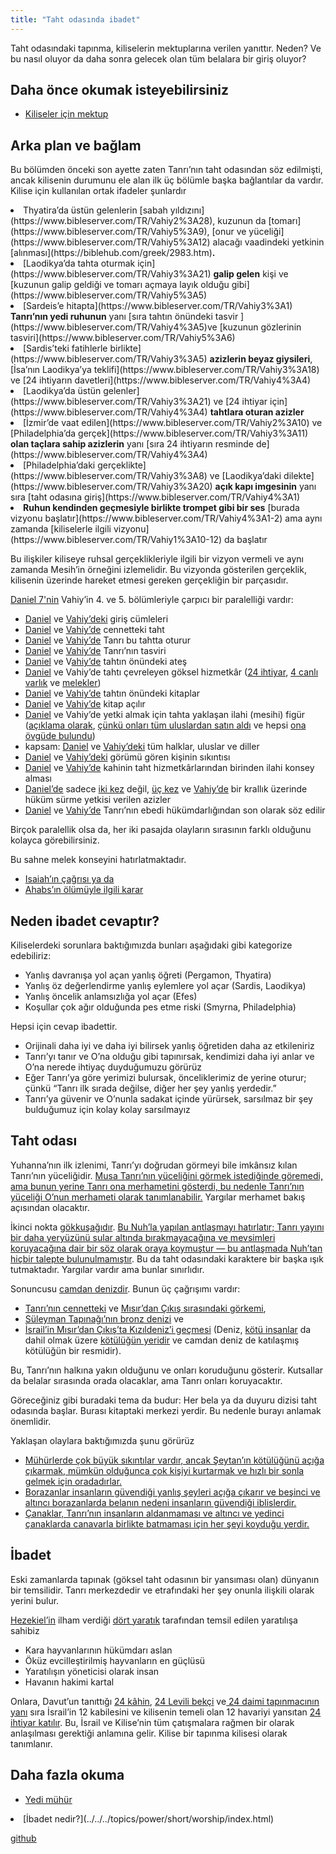```yaml
---
title: "Taht odasında ibadet"
---
```



Taht odasındaki tapınma, kiliselerin mektuplarına verilen yanıttır. Neden? Ve bu nasıl oluyor da daha sonra gelecek olan tüm belalara bir giriş oluyor?


## Daha önce okumak isteyebilirsiniz

<a name="8b6b"></a>
- [Kiliseler için mektup](../../../content/letters/expl/the-letters-to-the-seven-churches/index.html)



## Arka plan ve bağlam

<a name="3e33"></a>
Bu bölümden önceki son ayette zaten Tanrı’nın taht odasından söz edilmişti, ancak kilisenin durumunu ele alan ilk üç bölümle başka bağlantılar da vardır. Kilise için kullanılan ortak ifadeler şunlardır

<li id="90d6">Thyatira’da üstün gelenlerin [sabah yıldızını](https://www.bibleserver.com/TR/Vahiy2%3A28), kuzunun da [tomarı](https://www.bibleserver.com/TR/Vahiy5%3A9), [onur ve yüceliği](https://www.bibleserver.com/TR/Vahiy5%3A12) alacağı vaadindeki yetkinin [alınması](https://biblehub.com/greek/2983.htm)<strong>.</strong></li><li id="6dde">[Laodikya’da tahta oturmak için](https://www.bibleserver.com/TR/Vahiy3%3A21) <strong>galip gelen</strong> kişi ve [kuzunun galip geldiği ve tomarı açmaya layık olduğu gibi](https://www.bibleserver.com/TR/Vahiy5%3A5)</li><li id="0289">[Sardeis’e hitapta](https://www.bibleserver.com/TR/Vahiy3%3A1) <strong>Tanrı’nın yedi ruhunun</strong> yanı [sıra tahtın önündeki tasvir ](https://www.bibleserver.com/TR/Vahiy4%3A5)ve [kuzunun gözlerinin tasviri](https://www.bibleserver.com/TR/Vahiy5%3A6)</li><li id="ff57">[Sardis’teki fatihlerle birlikte](https://www.bibleserver.com/TR/Vahiy3%3A5) <strong>azizlerin beyaz giysileri</strong>, [İsa’nın Laodikya’ya teklifi](https://www.bibleserver.com/TR/Vahiy3%3A18) ve [24 ihtiyarın davetleri](https://www.bibleserver.com/TR/Vahiy4%3A4)</li><li id="5040">[Laodikya’da üstün gelenler](https://www.bibleserver.com/TR/Vahiy3%3A21) ve [24 ihtiyar için](https://www.bibleserver.com/TR/Vahiy4%3A4) <strong>tahtlara oturan azizler</strong></li><li id="5fad">[İzmir’de vaat edilen](https://www.bibleserver.com/TR/Vahiy2%3A10) ve [Philadelphia’da gerçek](https://www.bibleserver.com/TR/Vahiy3%3A11) <strong>olan taçlara sahip azizlerin</strong> yanı [sıra 24 ihtiyarın resminde de](https://www.bibleserver.com/TR/Vahiy4%3A4)</li><li id="2789">[Philadelphia’daki gerçeklikte](https://www.bibleserver.com/TR/Vahiy3%3A8) ve [Laodikya’daki dilekte](https://www.bibleserver.com/TR/Vahiy3%3A20) <strong>açık kapı imgesinin</strong> yanı sıra [taht odasına giriş](https://www.bibleserver.com/TR/Vahiy4%3A1)</li><li id="a3ad"><strong>Ruhun kendinden geçmesiyle birlikte trompet gibi bir ses</strong> [burada vizyonu başlatır](https://www.bibleserver.com/TR/Vahiy4%3A1-2) ama aynı zamanda [kiliselerle ilgili vizyonu](https://www.bibleserver.com/TR/Vahiy1%3A10-12) da başlatır</li>

Bu ilişkiler kiliseye ruhsal gerçeklikleriyle ilgili bir vizyon vermeli ve aynı zamanda Mesih’in örneğini izlemelidir. Bu vizyonda gösterilen gerçeklik, kilisenin üzerinde hareket etmesi gereken gerçekliğin bir parçasıdır.

[Daniel 7'nin](https://www.bibleserver.com/TR/Daniel7) Vahiy’in 4. ve 5. bölümleriyle çarpıcı bir paralelliği vardır:

- [Daniel](https://www.bibleserver.com/TR/Daniel7%3A9) ve [Vahiy’deki](https://www.bibleserver.com/TR/Vahiy4%3A1) giriş cümleleri
- [Daniel](https://www.bibleserver.com/TR/Daniel7%3A9) ve [Vahiy’de](https://www.bibleserver.com/TR/Vahiy4%3A2) cennetteki taht
- [Daniel](https://www.bibleserver.com/TR/Daniel7%3A9) ve [Vahiy’de](https://www.bibleserver.com/TR/Vahiy4%3A2) Tanrı bu tahtta oturur
- [Daniel](https://www.bibleserver.com/TR/Daniel7%3A9) ve [Vahiy’de](https://www.bibleserver.com/TR/Vahiy4%3A3) Tanrı’nın tasviri
- [Daniel](https://www.bibleserver.com/TR/Daniel7%3A9-10) ve V[ahiy’de](https://www.bibleserver.com/TR/Vahiy4%3A5) tahtın önündeki ateş
- [Daniel](https://www.bibleserver.com/TR/Daniel7%3A10) ve Vahiy’de tahtı çevreleyen göksel hizmetkâr ([24 ihtiyar](https://www.bibleserver.com/TR/Vahiy4%3A4), [4 canlı varlık](https://www.bibleserver.com/TR/Vahiy4%3A6-9) ve [melekler](https://www.bibleserver.com/TR/Vahiy5%3A11))
- [Daniel](https://www.bibleserver.com/TR/Daniel7%3A10) ve [Vahiy’de](https://www.bibleserver.com/TR/Vahiy5%3A1-5) tahtın önündeki kitaplar
- [Daniel](https://www.bibleserver.com/TR/Daniel7%3A10) ve [Vahiy’de](https://www.bibleserver.com/TR/Vahiy5%3A9) kitap açılır
- [Daniel](https://www.bibleserver.com/TR/Daniel7%3A13-14) ve Vahiy’de yetki almak için tahta yaklaşan ilahi (mesihi) figür ([açıklama olarak](https://www.bibleserver.com/TR/Vahiy5%3A5-7), [çünkü onları tüm uluslardan satın aldı](https://www.bibleserver.com/TR/Vahiy5%3A9) ve hepsi [ona övgüde bulundu](https://www.bibleserver.com/TR/Vahiy5%3A12-13))
- kapsam: [Daniel](https://www.bibleserver.com/TR/Daniel7%3A14) ve [Vahiy’deki](https://www.bibleserver.com/TR/Vahiy5%3A9) tüm halklar, uluslar ve diller
- [Daniel](https://www.bibleserver.com/TR/Daniel7%3A15) ve [Vahiy’deki](https://www.bibleserver.com/TR/Vahiy5%3A4) görümü gören kişinin sıkıntısı
- [Daniel](https://www.bibleserver.com/TR/Daniel7%3A16) ve [Vahiy’de](https://www.bibleserver.com/TR/Vahiy5%3A5) kahinin taht hizmetkârlarından birinden ilahi konsey alması
- [Daniel’de](https://www.bibleserver.com/TR/Daniel7%3A18) sadece [iki kez](https://www.bibleserver.com/TR/Daniel7%3A22) değil, [üç kez](https://www.bibleserver.com/TR/Daniel7%3A27) ve [Vahiy’de](https://www.bibleserver.com/TR/Vahiy5%3A10) bir krallık üzerinde hüküm sürme yetkisi verilen azizler
- [Daniel](https://www.bibleserver.com/TR/Daniel7%3A27) ve [Vahiy’de](https://www.bibleserver.com/TR/Vahiy5%3A13-14) Tanrı’nın ebedi hükümdarlığından son olarak söz edilir


Birçok paralellik olsa da, her iki pasajda olayların sırasının farklı olduğunu kolayca görebilirsiniz.

Bu sahne melek konseyini hatırlatmaktadır.

- [Isaiah’ın çağrısı ya da](https://www.bibleserver.com/TR/Ye%C5%9Faya6%3A1-9)
- [Ahabs’ın ölümüyle ilgili karar](https://www.bibleserver.com/TR/1.Krallar22%3A19-23)



## Neden ibadet cevaptır?

<a name="0138"></a>
Kiliselerdeki sorunlara baktığımızda bunları aşağıdaki gibi kategorize edebiliriz:

- Yanlış davranışa yol açan yanlış öğreti (Pergamon, Thyatira)
- Yanlış öz değerlendirme yanlış eylemlere yol açar (Sardis, Laodikya)
- Yanlış öncelik anlamsızlığa yol açar (Efes)
- Koşullar çok ağır olduğunda pes etme riski (Smyrna, Philadelphia)


Hepsi için cevap ibadettir.

- Orijinali daha iyi ve daha iyi bilirsek yanlış öğretiden daha az etkileniriz
- Tanrı’yı tanır ve O’na olduğu gibi tapınırsak, kendimizi daha iyi anlar ve O’na nerede ihtiyaç duyduğumuzu görürüz
- Eğer Tanrı’ya göre yerimizi bulursak, önceliklerimiz de yerine oturur; çünkü “Tanrı ilk sırada değilse, diğer her şey yanlış yerdedir.”
- Tanrı’ya güvenir ve O’nunla sadakat içinde yürürsek, sarsılmaz bir şey bulduğumuz için kolay kolay sarsılmayız



## Taht odası

<a name="54a4"></a>
Yuhanna’nın ilk izlenimi, Tanrı’yı doğrudan görmeyi bile imkânsız kılan Tanrı’nın yüceliğidir. [Musa Tanrı’nın yüceliğini görmek istediğinde göremedi, ama bunun yerine Tanrı ona merhametini gösterdi, bu nedenle Tanrı’nın yüceliği O’nun merhameti olarak tanımlanabilir.](https://www.bibleserver.com/TR/M%C4%B1s%C4%B1rdan%20%C3%87%C4%B1k%C4%B1%C5%9F33%3A18-20) Yargılar merhamet bakış açısından olacaktır.

İkinci nokta [gökkuşağıdır](https://www.bibleserver.com/TR/Vahiy4%3A3). [Bu Nuh’la yapılan antlaşmayı hatırlatır; Tanrı yayını bir daha yeryüzünü sular altında bırakmayacağına ve mevsimleri koruyacağına dair bir söz olarak oraya koymuştur — bu antlaşmada Nuh’tan hiçbir talepte bulunulmamıştır](https://www.bibleserver.com/TR/Yarat%C4%B1l%C4%B1%C5%9F9%3A8-11). Bu da taht odasındaki karaktere bir başka ışık tutmaktadır. Yargılar vardır ama bunlar sınırlıdır.

Sonuncusu [camdan denizdir](https://www.bibleserver.com/TR/Vahiy4%3A6). Bunun üç çağrışımı vardır:

- [Tanrı’nın cennetteki](https://www.bibleserver.com/TR/Hezekiel1%3A22) ve [Mısır’dan Çıkış sırasındaki görkemi](https://www.bibleserver.com/TR/M%C4%B1s%C4%B1rdan%20%C3%87%C4%B1k%C4%B1%C5%9F24%3A10),
- [Süleyman Tapınağı’nın bronz denizi](https://www.bibleserver.com/TR/2.Krallar25%3A13) ve
- [İsrail’in Mısır’dan Çıkış’ta Kızıldeniz’i geçmesi](https://www.bibleserver.com/TR/M%C4%B1s%C4%B1rdan%20%C3%87%C4%B1k%C4%B1%C5%9F15%3A8) (Deniz, [kötü insanlar](https://www.bibleserver.com/TR/Ye%C5%9Faya57%3A20) da dahil olmak üzere [kötülüğün yeridir](https://www.bibleserver.com/TR/Mezmur74%3A10-17) ve camdan deniz de katılaşmış kötülüğün bir resmidir).


Bu, Tanrı’nın halkına yakın olduğunu ve onları koruduğunu gösterir. Kutsallar da belalar sırasında orada olacaklar, ama Tanrı onları koruyacaktır.

Göreceğiniz gibi buradaki tema da budur: Her bela ya da duyuru dizisi taht odasında başlar. Burası kitaptaki merkezi yerdir. Bu nedenle burayı anlamak önemlidir.

Yaklaşan olaylara baktığımızda şunu görürüz

- [Mühürlerde çok büyük sıkıntılar vardır, ancak Şeytan’ın kötülüğünü açığa çıkarmak, mümkün olduğunca çok kişiyi kurtarmak ve hızlı bir sonla gelmek için oradadırlar.](../../../content/seals/expl/the-mystery-of-the-four-horse-men/index.html)
- [Borazanlar insanların güvendiği yanlış şeyleri açığa çıkarır ve beşinci ve altıncı borazanlarda belanın nedeni insanların güvendiği iblislerdir.](../../../content/trumpets/expl/the-trumpets-in-revelation/index.html)
- [Çanaklar, Tanrı’nın insanların aldanmaması ve altıncı ve yedinci çanaklarda canavarla birlikte batmaması için her şeyi koyduğu yerdir.](../../../content/bowls/expl/the-bowls-of-wrath/index.html)



## İbadet

<a name="e932"></a>
Eski zamanlarda tapınak (göksel taht odasının bir yansıması olan) dünyanın bir temsilidir. Tanrı merkezdedir ve etrafındaki her şey onunla ilişkili olarak yerini bulur.

[Hezekiel’in](https://www.bibleserver.com/TR/Hezekiel1%3A5-21) ilham verdiği [dört yaratık](https://www.bibleserver.com/TR/Vahiy4%3A7) tarafından temsil edilen yaratılışa sahibiz

- Kara hayvanlarının hükümdarı aslan
- Öküz evcilleştirilmiş hayvanların en güçlüsü
- Yaratılışın yöneticisi olarak insan
- Havanın hakimi kartal


Onlara, Davut’un tanıttığı [24 kâhin](https://www.bibleserver.com/TR/1.Tarihler24%3A3-19), [24 Levili bekçi](https://www.bibleserver.com/TR/1.Tarihler26%3A17-19) ve[ 24 daimi tapınmacının yanı](https://www.bibleserver.com/TR/1.Tarihler25) sıra İsrail’in 12 kabilesini ve kilisenin temeli olan 12 havariyi yansıtan [24 ihtiyar katılır](https://www.bibleserver.com/TR/Vahiy4%3A4). Bu, İsrail ve Kilise’nin tüm çatışmalara rağmen bir olarak anlaşılması gerektiği anlamına gelir. Kilise bir tapınma kilisesi olarak tanımlanır.


## Daha fazla okuma

<a name="622f"></a>
- [Yedi mühür](../../../content/seals/expl/the-book-with-the-seven-seals/index.html)
<li id="7f3d">[İbadet nedir?](../../../topics/power/short/worship/index.html)</li>






[github](https://github.com/revelation-today/revelation-today/blob/main/exampleSite/content/docs/content/worship/expl/worship-in-the-throne-room.tr.md)
